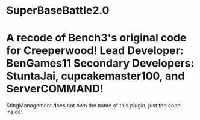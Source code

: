 SuperBaseBattle2.0
==================

A recode of Bench3's original code for Creeperwood!
 Lead Developer: BenGames11 
 Secondary Developers: StuntaJai, cupcakemaster100, and ServerCOMMAND!
 =====================================================================
 StingManagement does not own the name of this plugin, just the code inside!
